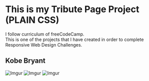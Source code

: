 # This is my Tribute Page Project (PLAIN CSS)
I follow curriculum of freeCodeCamp.<br>
This is one of the projects that I have created in order to complete Responsive Web Design Challenges.
## Kobe Bryant
![Imgur](https://i.imgur.com/aPK4si2.png)
![Imgur](https://i.imgur.com/qSkwpbS.png)
![Imgur](https://i.imgur.com/4h3gb7t.png)